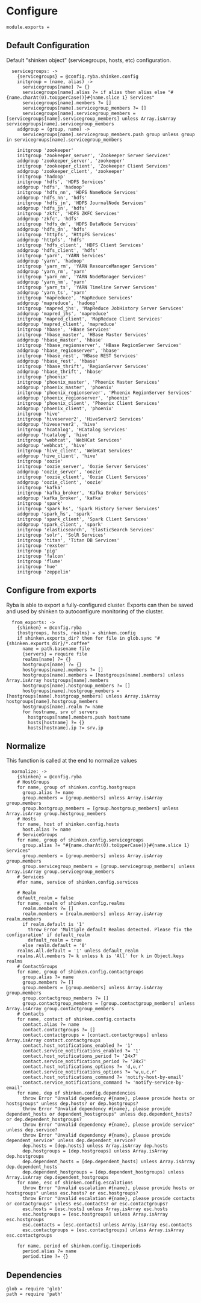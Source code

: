 
# Configure

    module.exports =

## Default Configuration

Default "shinken object" (servicegroups, hosts, etc) configuration.

      servicegroups: ->
        {servicegroups} = @config.ryba.shinken.config
        initgroup = (name, alias) ->
          servicegroups[name] ?= {}
          servicegroups[name].alias ?= if alias then alias else "#{name.charAt(0).toUpperCase()}#{name.slice 1} Services"
          servicegroups[name].members ?= []
          servicegroups[name].servicegroup_members ?= []
          servicegroups[name].servicegroup_members = [servicegroups[name].servicegroup_members] unless Array.isArray servicegroups[name].servicegroup_members
        addgroup = (group, name) ->
          servicegroups[name].servicegroup_members.push group unless group in servicegroups[name].servicegroup_members

        initgroup 'zookeeper'
        initgroup 'zookeeper_server', 'Zookeeper Server Services'
        addgroup 'zookeeper_server', 'zookeeper'
        initgroup 'zookeeper_client', 'Zookeeper Client Services'
        addgroup 'zookeeper_client', 'zookeeper'
        initgroup 'hadoop'
        initgroup 'hdfs', 'HDFS Services'
        addgroup 'hdfs', 'hadoop'
        initgroup 'hdfs_nn', 'HDFS NameNode Services'
        addgroup 'hdfs_nn', 'hdfs'
        initgroup 'hdfs_jn', 'HDFS JournalNode Services'
        addgroup 'hdfs_jn', 'hdfs'
        initgroup 'zkfc', 'HDFS ZKFC Services'
        addgroup 'zkfc', 'hdfs'
        initgroup 'hdfs_dn', 'HDFS DataNode Services'
        addgroup 'hdfs_dn', 'hdfs'
        initgroup 'httpfs', 'HttpFS Services'
        addgroup 'httpfs', 'hdfs'
        initgroup 'hdfs_client', 'HDFS Client Services'
        addgroup 'hdfs_client', 'hdfs'
        initgroup 'yarn', 'YARN Services'
        addgroup 'yarn', 'hadoop'
        initgroup 'yarn_rm', 'YARN ResourceManager Services'
        addgroup 'yarn_rm', 'yarn'
        initgroup 'yarn_nm', 'YARN NodeManager Services'
        addgroup 'yarn_nm', 'yarn'
        initgroup 'yarn_ts', 'YARN Timeline Server Services'
        addgroup 'yarn_ts', 'yarn'
        initgroup 'mapreduce', 'MapReduce Services'
        addgroup 'mapreduce', 'hadoop'
        initgroup 'mapred_jhs', 'MapReduce JobHistory Server Services'
        addgroup 'mapred_jhs', 'mapreduce'
        initgroup 'mapred_client', 'MapReduce Client Services'
        addgroup 'mapred_client', 'mapreduce'
        initgroup 'hbase', 'HBase Services'
        initgroup 'hbase_master', 'HBase Master Services'
        addgroup 'hbase_master', 'hbase'
        initgroup 'hbase_regionserver', 'HBase RegionServer Services'
        addgroup 'hbase_regionserver', 'hbase'
        initgroup 'hbase_rest', 'HBase REST Services'
        addgroup 'hbase_rest', 'hbase'
        initgroup 'hbase_thrift', 'RegionServer Services'
        addgroup 'hbase_thrift', 'hbase'
        initgroup 'phoenix'
        initgroup 'phoenix_master', 'Phoenix Master Services'
        addgroup 'phoenix_master', 'phoenix'
        initgroup 'phoenix_regionserver', 'Phoenix RegionServer Services'
        addgroup 'phoenix_regionserver', 'phoenix'
        initgroup 'phoenix_client', 'Phoenix Client Services'
        addgroup 'phoenix_client', 'phoenix'
        initgroup 'hive'
        initgroup 'hiveserver2', 'HiveServer2 Services'
        addgroup 'hiveserver2', 'hive'
        initgroup 'hcatalog', 'HCatalog Services'
        addgroup 'hcatalog', 'hive'
        initgroup 'webhcat', 'WebHCat Services'
        addgroup 'webhcat', 'hive'
        initgroup 'hive_client', 'WebHCat Services'
        addgroup 'hive_client', 'hive'
        initgroup 'oozie'
        initgroup 'oozie_server', 'Oozie Server Services'
        addgroup 'oozie_server', 'oozie'
        initgroup 'oozie_client', 'Oozie Client Services'
        addgroup 'oozie_client', 'oozie'
        initgroup 'kafka'
        initgroup 'kafka_broker', 'Kafka Broker Services'
        addgroup 'kafka_broker', 'kafka'
        initgroup 'spark'
        initgroup 'spark_hs', 'Spark History Server Services'
        addgroup 'spark_hs', 'spark'
        initgroup 'spark_client', 'Spark Client Services'
        addgroup 'spark_client', 'spark'
        initgroup 'elasticsearch', 'ElasticSearch Services'
        initgroup 'solr', 'SolR Services'
        initgroup 'titan', 'Titan DB Services'
        initgroup 'rexster'
        initgroup 'pig'
        initgroup 'falcon'
        initgroup 'flume'
        initgroup 'hue'
        initgroup 'zeppelin'

## Configure from exports

Ryba is able to export a fully-configured cluster. Exports can then be saved and used
by shinken to autoconfigure monitoring of the cluster.

      from_exports: ->
        {shinken} = @config.ryba
        {hostgroups, hosts, realms} = shinken.config
        if shinken.exports_dir? then for file in glob.sync "#{shinken.exports_dir}/*.coffee"
          name = path.basename file
          {servers} = require file
          realms[name] ?= {}
          hostgroups[name] ?= {}
          hostgroups[name].members ?= []
          hostgroups[name].members = [hostgroups[name].members] unless Array.isArray hostgroups[name].members
          hostgroups[name].hostgroup_members ?= []
          hostgroups[name].hostgroup_members = [hostgroups[name].hostgroup_members] unless Array.isArray hostgroups[name].hostgroup_members
          hostgroups[name].realm ?= name
          for hostname, srv of servers
            hostgroups[name].members.push hostname
            hosts[hostname] ?= {}
            hosts[hostname].ip ?= srv.ip

## Normalize

This function is called at the end to normalize values

      normalize: ->
        {shinken} = @config.ryba
        # HostGroups
        for name, group of shinken.config.hostgroups
          group.alias ?= name
          group.members = [group.members] unless Array.isArray group.members
          group.hostgroup_members = [group.hostgroup_members] unless Array.isArray group.hostgroup_members
        # Hosts
        for name, host of shinken.config.hosts
          host.alias ?= name
        # ServiceGroups
        for name, group of shinken.config.servicegroups
          group.alias ?= "#{name.charAt(0).toUpperCase()}#{name.slice 1} Services"
          group.members = [group.members] unless Array.isArray group.members
          group.servicegroup_members = [group.servicegroup_members] unless Array.isArray group.servicegroup_members
        # Services
        #for name, service of shinken.config.services
        
        # Realm
        default_realm = false
        for name, realm of shinken.config.realms
          realm.members ?= []
          realm.members = [realm.members] unless Array.isArray realm.members
          if realm.default is '1'
            throw Error 'Multiple default Realms detected. Please fix the configuration' if default_realm
            default_realm = true
          else realm.default = '0'
        realms.All.default = '1' unless default_realm
        realms.All.members ?= k unless k is 'All' for k in Object.keys realms
        # ContactGroups
        for name, group of shinken.config.contactgroups
          group.alias ?= name
          group.members ?= []
          group.members = [group.members] unless Array.isArray group.members
          group.contactgroup_members ?= []
          group.contactgroup_members = [group.contactgroup_members] unless Array.isArray group.contactgroup_members
        # Contacts
        for name, contact of shinken.config.contacts
          contact.alias ?= name
          contact.contactgroups ?= []
          contact.contactgroups = [contact.contactgroups] unless Array.isArray contact.contactgroups
          contact.host_notifications_enabled ?= '1'
          contact.service_notifications_enabled ?= '1'
          contact.host_notifications_period ?= '24x7'
          contact.service_notifications_period ?= '24x7'
          contact.host_notifications_options ?= 'd,u,r'
          contact.service_notifications_options ?= 'w,u,c,r'
          contact.host_notifications_command ?= 'notify-host-by-email'
          contact.service_notifications_command ?= 'notify-service-by-email'
        for name, dep of shinken.config.dependencies
          throw Error "Unvalid dependency #{name}, please provide hosts or hostsgroups" unless dep.hosts? or dep.hostgroups?
          throw Error "Unvalid dependency #{name}, please provide dependent_hosts or dependent_hostsgroups" unless dep.dependent_hosts? or dep.dependent_hostgroups?
          throw Error "Unvalid dependency #{name}, please provide service" unless dep.service?
          throw Error "Unvalid dependency #{name}, please provide dependent_service" unless dep.dependent_service?
          dep.hosts = [dep.hosts] unless Array.isArray dep.hosts
          dep.hostgroups = [dep.hostgroups] unless Array.isArray dep.hostgroups
          dep.dependent_hosts = [dep.dependent_hosts] unless Array.isArray dep.dependent_hosts
          dep.dependent_hostgroups = [dep.dependent_hostgroups] unless Array.isArray dep.dependent_hostgroups
        for name, esc of shinken.config.escalations
          throw Error "Unvalid escalation #{name}, please provide hosts or hostsgroups" unless esc.hosts? or esc.hostgroups?
          throw Error "Unvalid escalation #{name}, please provide contacts or contactgroups" unless esc.contacts? or esc.contactgroups?
          esc.hosts = [esc.hosts] unless Array.isArray esc.hosts
          esc.hostgroups = [esc.hostgroups] unless Array.isArray esc.hostgroups
          esc.contacts = [esc.contacts] unless Array.isArray esc.contacts
          esc.contactgroups = [esc.contactgroups] unless Array.isArray esc.contactgroups
          
        for name, period of shinken.config.timeperiods
          period.alias ?= name
          period.time ?= {}

## Dependencies

    glob = require 'glob'
    path = require 'path'
